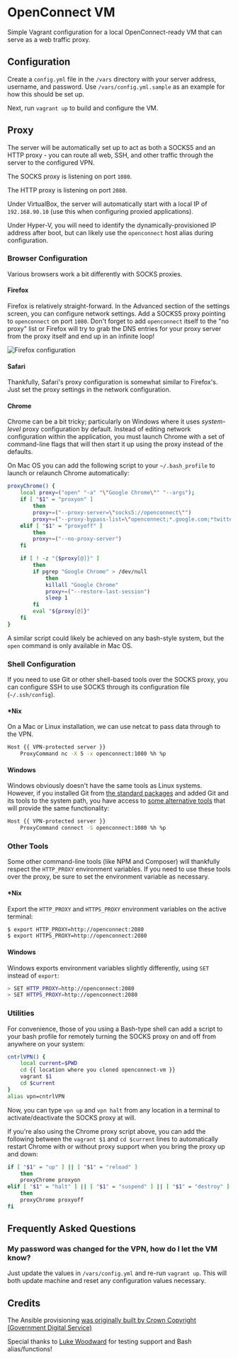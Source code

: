 OpenConnect VM
==============

Simple Vagrant configuration for a local OpenConnect-ready VM that can serve as a web traffic proxy.

Configuration
-------------

Create a `config.yml` file in the `/vars` directory with your server address, username, and password. Use `/vars/config.yml.sample` as an example for how this should be set up.

Next, run `vagrant up` to build and configure the VM.

Proxy
-----------

The server will be automatically set up to act as both a SOCKS5 and an HTTP proxy - you can route all web, SSH, and other traffic through the server to the configured VPN.

The SOCKS proxy is listening on port `1080`.

The HTTP proxy is listening on port `2080`.

Under VirtualBox, the server will automatically start with a local IP of `192.168.90.10` (use this when configuring proxied applications).

Under Hyper-V, you will need to identify the dynamically-provisioned IP address after boot, but can likely use the `openconnect` host alias during configuration.

### Browser Configuration

Various browsers work a bit differently with SOCKS proxies.

#### Firefox

Firefox is relatively straight-forward. In the Advanced section of the settings screen, you can configure network settings. Add a SOCKS5 proxy pointing to `openconnect` on port `1080`. Don't forget to add `openconnect` itself to the "no proxy" list or Firefox will try to grab the DNS entries for your proxy server from the proxy itself and end up in an infinite loop!

![Firefox configuration](https://s3.amazonaws.com/uploads.hipchat.com/52421/365110/YbBNENfUGjXl60L/upload.png)

#### Safari

Thankfully, Safari's proxy configuration is somewhat similar to Firefox's. Just set the proxy settings in the network configuration.

#### Chrome

Chrome can be a bit tricky; particularly on Windows where it uses _system-level_ proxy configuration by default. Instead of editing network configuration within the application, you must launch Chrome with a set of command-line flags that will then start it up using the proxy instead of the defaults.

On Mac OS you can add the following script to your `~/.bash_profile` to launch or relaunch Chrome automatically:

```sh
proxyChrome() {
	local proxy=("open" "-a" "\"Google Chrome\"" "--args");
	if [ "$1" = "proxyon" ]
		then
		proxy+=("--proxy-server=\"socks5://openconnect\"")
		proxy+=("--proxy-bypass-list=\"openconnect;*.google.com;*twitter.com;*facebook.com;localhost;127.0.0.1\"")
	elif [ "$1" = "proxyoff" ]
		then
		proxy+=("--no-proxy-server")
	fi

	if [ ! -z "{$proxy[@]}" ]
		then
		if pgrep "Google Chrome" > /dev/null
			then
			killall "Google Chrome"
			proxy+=("--restore-last-session")
			sleep 1
		fi
		eval "${proxy[@]}"
	fi
}
```

A similar script could likely be achieved on any bash-style system, but the `open` command is only available in Mac OS.

### Shell Configuration

If you need to use Git or other shell-based tools over the SOCKS proxy, you can configure SSH to use SOCKS through its 
 configuration file (`~/.ssh/config`).
 
#### *Nix

On a Mac or Linux installation, we can use netcat to pass data through to the VPN.

```sh
Host {{ VPN-protected server }}
	ProxyCommand nc -X 5 -x openconnect:1080 %h %p
```

#### Windows

Windows obviously doesn't have the same tools as Linux systems. However, if you installed Git from [the standard packages](https://git-scm.com/downloads) and added Git and its tools to the system path, you have access to [some alternative tools](http://ttmm.io/tech/linux-flavored-windows/) that will provide the same functionality:

```sh
Host {{ VPN-protected server }}
	ProxyCommand connect -S openconnect:1080 %h %p
```	

### Other Tools

Some other command-line tools (like NPM and Composer) will thankfully respect the `HTTP_PROXY` environment variables. If you need to use these tools over the proxy, be sure to set the environment variable as necessary.

#### *Nix

Export the `HTTP_PROXY` and `HTTPS_PROXY` environment variables on the active terminal:

```sh
$ export HTTP_PROXY=http://openconnect:2080
$ export HTTPS_PROXY=http://openconnect:2080
```

#### Windows

Windows exports environment variables slightly differently, using `SET` instead of `export`:

```sh
> SET HTTP_PROXY=http://openconnect:2080
> SET HTTPS_PROXY=http://openconnect:2080
```

### Utilities

For convenience, those of you using a Bash-type shell can add a script to your bash profile for remotely turning the SOCKS proxy on and off from anywhere on your system:

```sh
cntrlVPN() {
	local current=$PWD
	cd {{ location where you cloned openconnect-vm }}
	vagrant $1
	cd $current
}
alias vpn=cntrlVPN
```

Now, you can type `vpn up` and `vpn halt` from any location in a terminal to activate/deactivate the SOCKS proxy at will.

If you're also using the Chrome proxy script above, you can add the following between the `vagrant $1` and `cd $current` lines to automatically restart Chrome with or without proxy support when you bring the proxy up and down:

```sh
if [ "$1" = "up" ] || [ "$1" = "reload" ]
	then
	proxyChrome proxyon
elif [ "$1" = "halt" ] || [ "$1" = "suspend" ] || [ "$1" = "destroy" ]
	then
	proxyChrome proxyoff
fi
```

Frequently Asked Questions
--------------------------

### My password was changed for the VPN, how do I let the VM know?

Just update the values in `/vars/config.yml` and re-run `vagrant up`. This will both update machine and reset any configuration values necessary.

Credits
-------

The Ansible provisioning [was originally built by Crown Copyright (Government Digital Service)](https://github.com/alphagov/ansible-role-openconnect)

Special thanks to [Luke Woodward](https://github.com/lkwdwrd) for testing support and Bash alias/functions!
